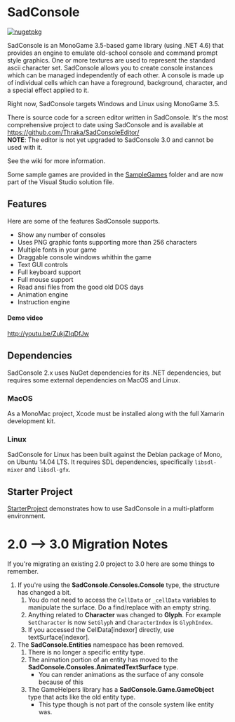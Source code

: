 # SadConsole

[![nugetpkg](https://img.shields.io/badge/nuget-SadConsole-orange.svg)](http://www.nuget.org/packages/SadConsole.Core/)

SadConsole is an MonoGame 3.5-based game library (using .NET 4.6) that provides an engine to emulate old-school console and command prompt style graphics. One or more textures are used to represent the standard ascii character set. SadConsole allows you to create console instances which can be managed independently of each other. A console is made up of individual cells which can have a foreground, background, character, and a special effect applied to it. 

Right now, SadConsole targets Windows and Linux using MonoGame 3.5.

There is source code for a screen editor written in SadConsole. It's the most comprehensive project to date using SadConsole and is available at https://github.com/Thraka/SadConsoleEditor/  
**NOTE**: The editor is not yet upgraded to SadConsole 3.0 and cannot be used with it.

See the wiki for more information.

Some sample games are provided in the [SampleGames](https://github.com/Thraka/SadConsole/tree/master/SampleGames) folder and are now part of the Visual Studio solution file.

## Features

Here are some of the features SadConsole supports.

* Show any number of consoles
* Uses PNG graphic fonts supporting more than 256 characters
* Multiple fonts in your game
* Draggable console windows whithin the game
* Text GUI controls
* Full keyboard support
* Full mouse support
* Read ansi files from the good old DOS days
* Animation engine
* Instruction engine

#### Demo video
http://youtu.be/ZukjZIqDfJw

## Dependencies
SadConsole 2.x uses NuGet dependencies for its .NET dependencies, but requires some external dependencies on MacOS and Linux.

### MacOS
As a MonoMac project, Xcode must be installed along with the full Xamarin development kit.

### Linux
SadConsole for Linux has been built against the Debian package of Mono, on Ubuntu 14.04 LTS. It requires SDL dependencies, specifically `libsdl-mixer` and `libsdl-gfx`.

## Starter Project
[StarterProject](./StarterProject) demonstrates how to use SadConsole in a multi-platform environment.


# 2.0 --> 3.0 Migration Notes

If you're migrating an existing 2.0 project to 3.0 here are some things to remember.

1. If you're using the **SadConsole.Consoles.Console** type, the structure has changed a bit.
	1. You do not need to access the `CellData` or `_cellData` variables to manipulate the surface. Do a find/replace with an empty string.
	2. Anything related to **Character** was changed to **Glyph**. For example `SetCharacter` is now `SetGlyph` and `CharacterIndex` is `GlyphIndex`.
	3. If you accessed the CellData[indexor] directly, use textSurface[indexor].
2. The **SadConsole.Entities** namespace has been removed.
	1. There is no longer a specific entity type.
	2. The animation portion of an entity has moved to the **SadConsole.Consoles.AnimatedTextSurface** type.
		- You can render animations as the surface of any console because of this
	3. The GameHelpers library has a **SadConsole.Game.GameObject** type that acts like the old entity type.
		- This type though is not part of the console system like entity was.
